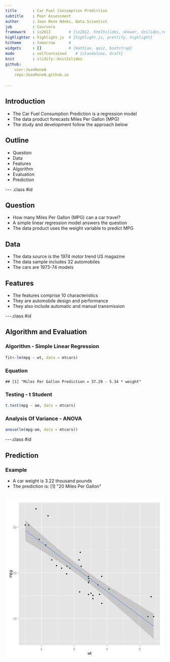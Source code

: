 ```yaml
---
title       : Car Fuel Consumption Prediction
subtitle    : Peer Assessment
author      : Jean Rene Ndeki, Data Scientist
job         : Coursera
framework   : io2012        # {io2012, html5slides, shower, dzslides,revealjs, ...}
highlighter : highlight.js  # {highlight.js, prettify, highlight}
hitheme     : tomorrow      # 
widgets     : []            # {mathjax, quiz, bootstrap}
mode        : selfcontained    # {standalone, draft}
knit        : slidify::knit2slides
github:
    user:JeanReneN
    repo:JeanReneN.github.io

---
```


## Introduction

- The Car Fuel Consumption Prediction is a regression model
- The data product forecasts Miles Per Gallon (MPG)
- The study and development follow the approach below

## Outline

- Question
- Data
- Features
- Algorithm
- Evaluation
- Prediction

--- .class #id 

## Question

- How many Miles Per Gallon (MPG) can a car travel?
- A simple linear regression model answers the question 
- The data product uses the weight variable to predict MPG 

## Data

- The data source is the 1974 motor trend US magazine
- The data sample includes 32 automobiles 
- The cars are 1973-74 models

## Features

- The features comprise 10 characteristics 
- They are automobile design and performance
- They also include automatic and manual transmission

---.class #id 

## Algorithm and Evaluation

### Algorithm - Simple Linear Regression 

```r
fit<-lm(mpg ~ wt, data = mtcars)
```

### Equation 

```
## [1] "Miles Per Gallon Prediction = 37.29 - 5.34 * weight"
```

### Testing - t Student

```r
t.test(mpg ~ am, data = mtcars)
```

### Analysis Of Variance - ANOVA 

```r
anova(lm(mpg~am, data = mtcars))
```

---.class #id 

## Prediction

### Example
- A car weight is 3.22 thousand pounds
- The prediction is:
[1] "20 Miles Per Gallon"

![plot of chunk unnamed-chunk-7](assets/fig/unnamed-chunk-7-1.png) 
---

